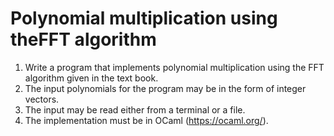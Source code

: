 # Polynomial multiplication using theFFT algorithm

1. Write a program that implements polynomial multiplication using the FFT algorithm given in the text book.
2. The input polynomials for the program may be in the form of integer vectors.
3. The input may be read either from a terminal or a file.
4. The implementation must be in OCaml (https://ocaml.org/).
